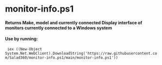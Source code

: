 # monitor-info.ps1
#### Returns Make, model and currently connected Display interface of monitors currently connected to a Windows system

#### Use by running:

``` iex ((New-Object System.Net.WebClient).DownloadString('https://raw.githubusercontent.com/Salad360/monitor-info.ps1/main/monitor-info.ps1'))```



